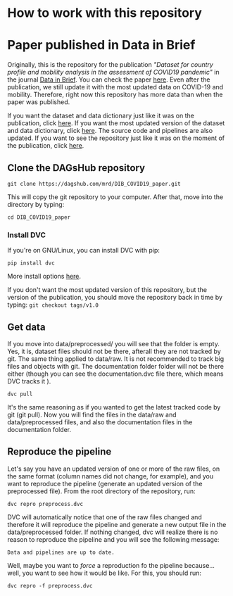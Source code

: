 # How to work with this repository

# Paper published in Data in Brief
Originally, this is the repository for the publication _"Dataset for country 
profile and mobility analysis in the assessment of COVID19 pandemic"_ in the 
journal [Data in Brief](https://www.journals.elsevier.com/data-in-brief). You 
can check the paper [here](https://doi.org/10.1016/j.dib.2020.105698). Even 
after the publication, we still update it with the most updated data on 
COVID-19 and mobility. Therefore, right now this repository has more data than 
when the paper was published.

If you want the dataset and data dictionary just like it was on the publication,
click [here](https://data.mendeley.com/datasets/tggrsbz3bb/11). If you want the
most updated version of the dataset and data dictionary, click
[here](https://data.mendeley.com/datasets/tggrsbz3bb). The source code and
pipelines are also updated. If you want to see the repository just like it was
on the moment of the publication, click
[here](https://dagshub.com/mrd/DIB_COVID19_paper/src/39a9a8e54b142cf415c8c87d04e89362b48b24dc).

## Clone the DAGsHub repository
`git clone https://dagshub.com/mrd/DIB_COVID19_paper.git`

This will copy the git repository to your computer. After that, move into the
directory by typing:

`cd DIB_COVID19_paper`

### Install DVC
If you're on GNU/Linux, you can install DVC with pip:

`pip install dvc`

More install options [here](https://dvc.org/doc/install).

If you don't want the most updated version of this repository, but the version
of the publication, you should move the repository back in time by typing:
`git checkout tags/v1.0`

## Get data
If you move into data/preprocessed/ you will see  that the folder is empty. Yes,
it is, dataset files should not be there, afterall they are not tracked by git.
The same thing applied to data/raw. It is not recommended to track big files and
objects with git. The documentation folder folder will not be there either
(though you can see the documentation.dvc file there, which means DVC tracks it
).

`dvc pull`

It's the same reasoning as if you wanted to get the latest tracked code by git
(git pull). Now you will find the files in the data/raw and data/preprocessed
files, and also the documentation files in the documentation folder.

## Reproduce the pipeline
Let's say you have an updated version of one or more of the raw files, on the
same format (column names did not change, for example), and you want to
reproduce the pipeline (generate an updated version of the preprocessed file).
From the root directory of the repository, run:

`dvc repro preprocess.dvc`

DVC will automatically notice that one of the raw files changed and therefore it
will reproduce the pipeline and generate a new output file in the
data/preprocessed folder. If nothing changed, dvc will realize there is no
reason to reproduce the pipeline and you will see the following message:

`Data and pipelines are up to date.`

Well, maybe you want to *force* a reproduction fo the pipeline because... well,
you want to see how it would be like. For this, you should run:

`dvc repro -f preprocess.dvc`



